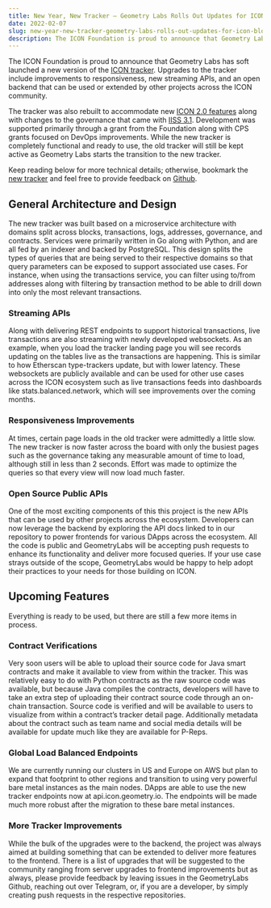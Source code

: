 ```yaml
---
title: New Year, New Tracker — Geometry Labs Rolls Out Updates for ICON Blockchain Tracker
date: 2022-02-07
slug: new-year-new-tracker-geometry-labs-rolls-out-updates-for-icon-blockchain-tracker-b616cc2b155e
description: The ICON Foundation is proud to announce that Geometry Labs has soft launched a new version of the ICON tracker.
---
```


The ICON Foundation is proud to announce that Geometry Labs has soft launched a new version of the [ICON tracker](http://tracker.icon.community). Upgrades to the tracker include improvements to responsiveness, new streaming APIs, and an open backend that can be used or extended by other projects across the ICON community.

The tracker was also rebuilt to accommodate new [ICON 2.0 features](https://medium.com/helloiconworld/icon-2-0-introducing-a-new-blockchain-software-architecture-based-on-go-8874107a4e58) along with changes to the governance that came with [IISS 3.1](https://docs.google.com/spreadsheets/d/1jh9QF5lhP9mdNDDrlbKfButaScVTeUHwFwzoa-Mfgdk/edit#gid=783852509). Development was supported primarily through a grant from the Foundation along with CPS grants focused on DevOps improvements. While the new tracker is completely functional and ready to use, the old tracker will still be kept active as Geometry Labs starts the transition to the new tracker.

Keep reading below for more technical details; otherwise, bookmark the [new tracker](http://tracker.icon.community) and feel free to provide feedback on [Github](https://github.com/geometry-labs/icon-explorer/issues).

## General Architecture and Design

The new tracker was built based on a microservice architecture with domains split across blocks, transactions, logs, addresses, governance, and contracts. Services were primarily written in Go along with Python, and are all fed by an indexer and backed by PostgreSQL. This design splits the types of queries that are being served to their respective domains so that query parameters can be exposed to support associated use cases. For instance, when using the transactions service, you can filter using to/from addresses along with filtering by transaction method to be able to drill down into only the most relevant transactions.

### Streaming APIs

Along with delivering REST endpoints to support historical transactions, live transactions are also streaming with newly developed websockets. As an example, when you load the tracker landing page you will see records updating on the tables live as the transactions are happening. This is similar to how Etherscan type-trackers update, but with lower latency. These websockets are publicly available and can be used for other use cases across the ICON ecosystem such as live transactions feeds into dashboards like stats.balanced.network, which will see improvements over the coming months.

### Responsiveness Improvements

At times, certain page loads in the old tracker were admittedly a little slow. The new tracker is now faster across the board with only the busiest pages such as the governance taking any measurable amount of time to load, although still in less than 2 seconds. Effort was made to optimize the queries so that every view will now load much faster.

### Open Source Public APIs

One of the most exciting components of this this project is the new APIs that can be used by other projects across the ecosystem. Developers can now leverage the backend by exploring the API docs linked to in our repository to power frontends for various DApps across the ecosystem. All the code is public and GeometryLabs will be accepting push requests to enhance its functionality and deliver more focused queries. If your use case strays outside of the scope, GeometryLabs would be happy to help adopt their practices to your needs for those building on ICON.

## Upcoming Features

Everything is ready to be used, but there are still a few more items in process.

### Contract Verifications

Very soon users will be able to upload their source code for Java smart contracts and make it available to view from within the tracker. This was relatively easy to do with Python contracts as the raw source code was available, but because Java compiles the contracts, developers will have to take an extra step of uploading their contract source code through an on-chain transaction. Source code is verified and will be available to users to visualize from within a contract’s tracker detail page. Additionally metadata about the contract such as team name and social media details will be available for update much like they are available for P-Reps.

### Global Load Balanced Endpoints

We are currently running our clusters in US and Europe on AWS but plan to expand that footprint to other regions and transition to using very powerful bare metal instances as the main nodes. DApps are able to use the new tracker endpoints now at api.icon.geometry.io. The endpoints will be made much more robust after the migration to these bare metal instances.

### More Tracker Improvements

While the bulk of the upgrades were to the backend, the project was always aimed at building something that can be extended to deliver more features to the frontend. There is a list of upgrades that will be suggested to the community ranging from server upgrades to frontend improvements but as always, please provide feedback by leaving issues in the GeometryLabs Github, reaching out over Telegram, or, if you are a developer, by simply creating push requests in the respective repositories.